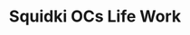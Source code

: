 ---
slug: squidki-ocs-life-work
title: Squidki OCs Life Work
description: "Squidki OCs Life Work is an exciting online game. Play for free directly in your browser!"
icon: /images/new_mods/Sprunki OCs Life Work.png
url: https://wowtbc.net/sprunkin/ocs-life-work/index.html
previewImage: /images/new_mods/Sprunki OCs Life Work.png
type: new mods

# SEO配置
seo:
  title: "Squidki OCs Life Work - Play Free Online Game | Fun Browser Games"
  description: "Squidki OCs Life Work - Play this fun online game for free in your browser. No download required!"
  ogImage: "/images/new_mods/Sprunki OCs Life Work.png"
  keywords: "squidki-ocs-life-work, online game, browser game, free game, new mods game, play online"

videoUrls:
  - https://www.youtube.com/embed/example1
  - https://www.youtube.com/embed/example2

whyPlay:
  title: "Why Play Squidki OCs Life Work?"
  items:
    - "Immersive Gameplay: Squidki OCs Life Work offers an engaging and immersive gaming experience that will keep you entertained for hours"
    - "Challenging Levels: Test your skills with increasingly difficult challenges and obstacles"
    - "Beautiful Graphics: Enjoy stunning visuals and smooth animations that bring the game world to life"
    - "Regular Updates: New content and features are added regularly to keep the game fresh and exciting"
    - "Free to Play: Experience all the fun without spending a penny"
    - "Community Features: Connect with other players, share strategies, and compete for high scores"
    - "Cross-Platform: Play on any device with a web browser, no downloads required"

features:
  title: "Key Features of Squidki OCs Life Work"
  image: "/images/new_mods/Sprunki OCs Life Work.png"
  items:
    - "Intuitive Controls: Easy to learn controls make Squidki OCs Life Work accessible for players of all skill levels"
    - "Multiple Game Modes: Enjoy various gameplay options that provide different challenges and experiences"
    - "Character Customization: Personalize your gaming experience with unique characters and items"
    - "Achievement System: Complete special tasks to earn rewards and recognition"
    - "Leaderboards: Compete with players worldwide and see who can achieve the highest scores"

characteristics:
  title: "Game Characteristics"
  image: "/images/new_mods/Sprunki OCs Life Work.png"
  items:
    - "Genre: New mods game with elements of strategy and skill"
    - "Difficulty: Suitable for both casual gamers and those seeking a challenge"
    - "Play Time: Quick sessions or extended gameplay, depending on your preference"
    - "Art Style: Vibrant and engaging visuals that enhance the gaming experience"
    - "Sound Design: Immersive audio that complements the gameplay perfectly"

info: "Squidki OCs Life Work is an exciting online game that offers players a unique and engaging gaming experience. With its intuitive controls, stunning visuals, and challenging gameplay, Squidki OCs Life Work provides hours of entertainment for players of all ages and skill levels. Whether you're looking for a quick gaming session during a break or an extended play session, Squidki OCs Life Work delivers an immersive experience that will keep you coming back for more. The game features multiple levels of increasing difficulty, ensuring that players are constantly challenged as they progress. With regular updates adding new content and features, Squidki OCs Life Work remains fresh and exciting, providing endless entertainment options for its growing community of players."

howToPlayIntro: "Welcome to Squidki OCs Life Work! This guide will walk you through the basics and help you master the game. Whether you're a beginner or looking to improve your skills, these tips and instructions will enhance your gaming experience."

howToPlaySteps:
  - title: "Getting Started"
    description: "Begin your Squidki OCs Life Work adventure by familiarizing yourself with the controls. Use your keyboard or mouse to navigate through the game interface. The tutorial will guide you through the basic mechanics and help you understand the objectives."
  - title: "Understanding the Objectives"
    description: "In Squidki OCs Life Work, your main goal is to progress through levels by completing specific objectives. Each level presents unique challenges that require different strategies and approaches."
  - title: "Mastering the Controls"
    description: "Practice using the controls to improve your precision and reaction time. Squidki OCs Life Work requires quick reflexes and strategic thinking to overcome obstacles and defeat opponents."
  - title: "Utilizing Power-ups"
    description: "Collect power-ups throughout the game to enhance your abilities and overcome difficult challenges. Each power-up offers unique advantages that can be crucial for success."
  - title: "Developing Strategies"
    description: "As you progress in Squidki OCs Life Work, develop effective strategies for different scenarios. Analyze patterns, anticipate challenges, and adapt your approach to maximize your performance."

faq:
  title: "Frequently Asked Questions about Squidki OCs Life Work"
  items:
    - question: "Is Squidki OCs Life Work free to play?"
      answer: "Yes, Squidki OCs Life Work is completely free to play directly in your web browser. No downloads or purchases are required to enjoy the full game experience."
    - question: "Can I play Squidki OCs Life Work on mobile devices?"
      answer: "Yes, Squidki OCs Life Work is optimized for both desktop and mobile play. You can enjoy the game on any device with a web browser and internet connection."
    - question: "Are there any in-game purchases?"
      answer: "While Squidki OCs Life Work is free to play, there may be optional in-game purchases available for cosmetic items or additional features that don't affect core gameplay."
    - question: "How often is Squidki OCs Life Work updated?"
      answer: "The developers regularly update Squidki OCs Life Work with new content, features, and improvements based on player feedback and game performance."
    - question: "Can I play Squidki OCs Life Work offline?"
      answer: "Currently, Squidki OCs Life Work requires an internet connection to play as it's a browser-based online game."
    - question: "Is Squidki OCs Life Work suitable for children?"
      answer: "Yes, Squidki OCs Life Work is designed to be family-friendly and suitable for players of all ages."
    - question: "How do I report bugs or issues?"
      answer: "If you encounter any problems while playing Squidki OCs Life Work, you can report them through the game's support page or contact the developers directly through their website."
    - question: "Still Have Questions?"
      answer: "If you have additional questions about Squidki OCs Life Work that aren't covered in this FAQ, please visit our support center or contact our customer service team for assistance."
---